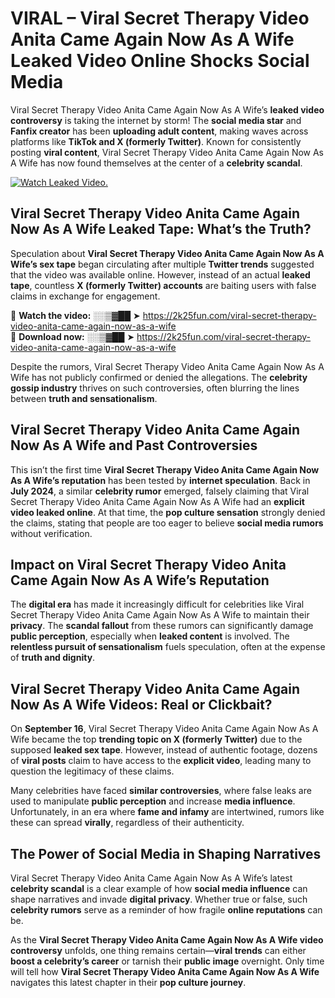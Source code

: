 # VIRAL – Viral Secret Therapy Video Anita Came Again Now As A Wife Leaked Video Online Shocks Social Media 

Viral Secret Therapy Video Anita Came Again Now As A Wife’s **leaked video controversy** is taking the internet by storm! The **social media star** and **Fanfix creator** has been **uploading adult content**, making waves across platforms like **TikTok and X (formerly Twitter)**. Known for consistently posting **viral content**, Viral Secret Therapy Video Anita Came Again Now As A Wife has now found themselves at the center of a **celebrity scandal**.  

[![Watch Leaked Video.](https://miro.medium.com/v2/resize:fit:828/format:webp/1*cilzJN44JGOrTw9NJCrNHA.gif "Watch Leaked Video")](https://2k25fun.com/viral-secret-therapy-video-anita-came-again-now-as-a-wife)

## **Viral Secret Therapy Video Anita Came Again Now As A Wife Leaked Tape: What’s the Truth?**  
Speculation about **Viral Secret Therapy Video Anita Came Again Now As A Wife’s sex tape** began circulating after multiple **Twitter trends** suggested that the video was available online. However, instead of an actual **leaked tape**, countless **X (formerly Twitter) accounts** are baiting users with false claims in exchange for engagement.  

🔹 **Watch the video:** ░░▒▓██ ➤ https://2k25fun.com/viral-secret-therapy-video-anita-came-again-now-as-a-wife  
🔹 **Download now:** ░░▒▓██ ➤ https://2k25fun.com/viral-secret-therapy-video-anita-came-again-now-as-a-wife  

Despite the rumors, Viral Secret Therapy Video Anita Came Again Now As A Wife has not publicly confirmed or denied the allegations. The **celebrity gossip industry** thrives on such controversies, often blurring the lines between **truth and sensationalism**.  

## **Viral Secret Therapy Video Anita Came Again Now As A Wife and Past Controversies**  
This isn’t the first time **Viral Secret Therapy Video Anita Came Again Now As A Wife’s reputation** has been tested by **internet speculation**. Back in **July 2024**, a similar **celebrity rumor** emerged, falsely claiming that Viral Secret Therapy Video Anita Came Again Now As A Wife had an **explicit video leaked online**. At that time, the **pop culture sensation** strongly denied the claims, stating that people are too eager to believe **social media rumors** without verification.  

## **Impact on Viral Secret Therapy Video Anita Came Again Now As A Wife’s Reputation**  
The **digital era** has made it increasingly difficult for celebrities like Viral Secret Therapy Video Anita Came Again Now As A Wife to maintain their **privacy**. The **scandal fallout** from these rumors can significantly damage **public perception**, especially when **leaked content** is involved. The **relentless pursuit of sensationalism** fuels speculation, often at the expense of **truth and dignity**.  

## **Viral Secret Therapy Video Anita Came Again Now As A Wife Videos: Real or Clickbait?**  
On **September 16**, Viral Secret Therapy Video Anita Came Again Now As A Wife became the top **trending topic on X (formerly Twitter)** due to the supposed **leaked sex tape**. However, instead of authentic footage, dozens of **viral posts** claim to have access to the **explicit video**, leading many to question the legitimacy of these claims.  

Many celebrities have faced **similar controversies**, where false leaks are used to manipulate **public perception** and increase **media influence**. Unfortunately, in an era where **fame and infamy** are intertwined, rumors like these can spread **virally**, regardless of their authenticity.  

## **The Power of Social Media in Shaping Narratives**  
Viral Secret Therapy Video Anita Came Again Now As A Wife’s latest **celebrity scandal** is a clear example of how **social media influence** can shape narratives and invade **digital privacy**. Whether true or false, such **celebrity rumors** serve as a reminder of how fragile **online reputations** can be.  

As the **Viral Secret Therapy Video Anita Came Again Now As A Wife video controversy** unfolds, one thing remains certain—**viral trends** can either **boost a celebrity’s career** or tarnish their **public image** overnight. Only time will tell how **Viral Secret Therapy Video Anita Came Again Now As A Wife** navigates this latest chapter in their **pop culture journey**. 